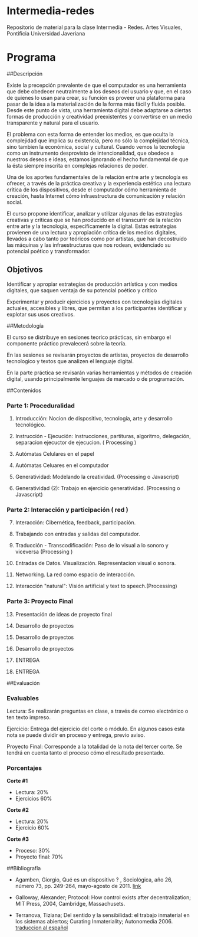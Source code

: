 # Intermedia-redes

Repositorio de material para la clase Intermedia - Redes.  Artes Visuales, Pontificia Universidad Javeriana

# Programa

##Descripción

Existe la precepción prevalente de que el computador es una herramienta que debe obedecer neutralmente a los deseos del usuario y que, en el caso de quienes lo usan para crear, su función es proveer una plataforma para pasar de la idea a la materialización de la forma más fácil y fluída posible.  Desde este punto de vista, una herramienta digital debe adaptarse a ciertas formas de producción y creatividad preexistentes y convertirse en un medio transparente y natural para el usuario.

El problema con esta forma de entender los medios, es que oculta la complejidad que implica su existencia, pero no sólo la complejidad técnica, sino tambien la económica, social y cultural.  Cuando vemos la tecnología como un instrumento desprovisto de intencionalidad, que obedece a nuestros deseos e ideas, estamos ignorando el hecho fundamental de que la ésta siempre inscrita en complejas relaciones de poder.

Una de los aportes fundamentales de la relación entre arte y tecnología es ofrecer, a través de la práctica creativa y la experiencia estética una lectura crítica de los dispositivos, desde el computador cómo herramienta de creación, hasta Internet cómo infraestructura de comunicación y relación social.

El curso propone identificar, analizar y utilizar algunas de las estrategias creativas y críticas que se han producido en el transcurrir de la relación entre arte y la tecnología, específicamente la digital.  Estas estrategias provienen de una lectura y apropiación crítica de los medios digitales, llevados a cabo tanto por teóricos como por artistas, que han decostruído las máquinas y las infraestructuras que nos rodean, evidenciado su potencial poético y transformador.


## Objetivos

Identificar y apropiar estrategias de producción artística y con medios digitales, que saquen ventaja de su potencial poético y crítico

Experimentar y producir ejercicios y proyectos con tecnologías digitales actuales, accesibles y libres, que permitan a los participantes identificar y explotar sus usos creativos.


##Metodología

El curso se distribuye en sesiones teorico prácticas, sin embargo el componente práctico prevalecerá sobre la teoría.  

En las sesiones se revisarán proyectos de artistas, proyectos de desarrollo tecnologico y textos que analizen el lenguaje digital.

En la parte práctica se revisarán varias herramientas y métodos de creación digital, usando principalmente lenguajes de marcado o de programación.


##Contenidos

### Parte 1: Proceduralidad

1. Introducción: Nocion de dispositivo, tecnología, arte y desarrollo tecnológico.

2. Instrucción - Ejecución: Instrucciones, partituras, algoritmo, delegación, separacion ejecuctor de ejecucion. ( Processing )

3. Autómatas Celulares en el papel

4. Autómatas Celuares en el computador

5. Generatividad: Modelando la creatividad. (Processing o Javascript)

6. Generatividad (2):  Trabajo en ejercicio generatividad. (Processing o Javascript)



### Parte 2: Interacción y participación ( red )

7. Interacción: Cibernética, feedback, participación.

8. Trabajando con entradas y salidas del computador.

9. Traducción - Transcodificación: Paso de lo visual a lo sonoro y viceversa (Processing )

10. Entradas de Datos. Visualización. Representacion visual o sonora.

11. Networking. La red como espacio de interacción.

12. Interacción "natural": Visión artificial y text to speech.(Processing)


### Parte 3: Proyecto Final

13. Presentación de ideas de proyecto final

14. Desarrollo de proyectos

15. Desarrollo de proyectos

16. Desarrollo de proyectos

17. ENTREGA

18. ENTREGA



##Evaluación

### Evaluables

Lectura: Se realizarán preguntas en clase, a través de correo electrónico o ten texto impreso.

Ejercicio: Entrega del ejercicio del corte o módulo.  En algunos casos esta nota se puede dividir en proceso y entrega, previo aviso.

Proyecto Final: Corresponde a la totalidad de la nota del tercer corte. Se tendrá en cuenta tanto el proceso cómo el resultado presentado.


### Porcentajes

**Corte #1**
* Lectura: 20%
* Ejercicios 60%

**Corte #2**
* Lectura: 20%
* Ejercicio 60%


**Corte #3**
* Proceso: 30%
* Proyecto final: 70%


##Bibliografía

* Agamben, Giorgio, Qué es un dispositivo ? , Sociológica, año 26, número 73, pp. 249-264, mayo-agosto de 2011. [link](http://www.revistasociologica.com.mx/pdf/7310.pdf)

*  Galloway, Alexander; Protocol: How control exists after decentralization; MIT Press, 2004, Cambridge, Massachusets.

*  Terranova, Tiziana; Del sentido y la sensibilidad: el trabajo inmaterial en los sistemas abiertos; Curating Inmateriality; Autonomedia 2006. [traduccion al español](https://privadotextos.wordpress.com/2012/12/03/del-sentido-y-la-sensibilidad-el-trabajo-inmaterial-en-los-sistemas-abiertos/)
